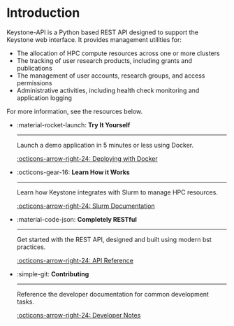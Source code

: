 # Introduction

Keystone-API is a Python based REST API designed to support the Keystone web interface.
It provides management utilities for:

- The allocation of HPC compute resources across one or more clusters
- The tracking of user research products, including grants and publications
- The management of user accounts, research groups, and access permissions
- Administrative activities, including health check monitoring and application logging

For more information, see the resources below.

<div class="grid cards" markdown>

-   :material-rocket-launch: **Try It Yourself**

    ---

    Launch a demo application in 5 minutes or less using Docker.

    [:octicons-arrow-right-24: Deploying with Docker](install/docker.md)

-   :octicons-gear-16: **Learn How it Works**

    ---

    Learn how Keystone integrates with Slurm to manage HPC resources. 

    [:octicons-arrow-right-24: Slurm Documentation](install/slurm.md)

-   :material-code-json: **Completely RESTful**

    ---

    Get started with the REST API, designed and built using modern bst practices.

    [:octicons-arrow-right-24: API Reference](api.md)

-   :simple-git: **Contributing**

    ---

    Reference the developer documentation for common development tasks. 

    [:octicons-arrow-right-24: Developer Notes](developer/common.md)

</div>
